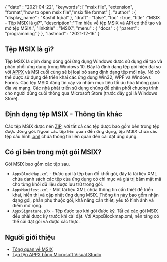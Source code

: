 {
  "date" : "2021-04-22",
  "keywords": [ "msix file", "extension", "format","how to open msix file","msix file format" ],
  "author" : {
    "display_name" : "Kashif Iqbal"
},
  "draft" : "false",
  "toc" : true,
  "title" :"MSIX - Tệp MSIX là gì?",
  "description":"Tìm hiểu về tệp MSIX và API có thể tạo và mở tệp MSIX.",
  "linktitle" : "MSIX",
  "menu" : {
    "docs" : {
      "parent" : "programming"
}
},
  "lastmod" : "2021-12-16"
}

## Tệp MSIX là gì?

Tệp MSIX là định dạng đóng gói ứng dụng Windows được sử dụng để tạo và phân phối ứng dụng trong Windows 10. Đây là định dạng tệp gói hiện đại so với [APPX](/vi/programming/appx/) và MSI cuối cùng sẽ bị loại bỏ sang định dạng tệp mới này. Nó có thể được sử dụng để triển khai các ứng dụng Win32, WPF và Windows Forms. Các tệp MSIX đáng tin cậy và nhắm mục tiêu tối ưu hóa không gian đĩa và mạng. Các nhà phát triển sử dụng chúng để phân phối chương trình cho người dùng cuối thông qua Microsoft Store (trước đây gọi là Windows Store).

## Định dạng tệp MSIX - Thông tin khác

Các tệp MSIX được nén [ZIP](/vi/compression/zip/), với tất cả các tệp được bao gồm bên trong tệp được đóng gói. Ngoài các tệp liên quan đến ứng dụng, tệp MSIX chứa các tệp cấu hình [.xml](/vi/web/xml/) chứa thông tin liên quan đến cài đặt ứng dụng.

## Có gì bên trong một gói MSIX?

Gói MSIX bao gồm các tệp sau.

* `AppxBlockMap.xml` - Được gọi là tệp bản đồ khối gói, đây là tài liệu XML chứa danh sách các tệp của ứng dụng có chỉ mục và giá trị băm mật mã cho từng khối dữ liệu được lưu trữ trong gói.
* `AppxManifest.xml` - Một tài liệu XML chứa thông tin cần thiết để triển khai, hiển thị và cập nhật ứng dụng MSIX. Thông tin này bao gồm nhận dạng gói, phần phụ thuộc gói, khả năng cần thiết, yếu tố hình ảnh và điểm mở rộng.
* `AppxSignature.p7x` - Tệp được tạo khi gói được ký. Tất cả các gói MSIX đều phải được ký trước khi cài đặt. Với AppxBlockmap.xml, nền tảng có thể cài đặt gói và được xác thực.

## Người giới thiệu

* [Tổng quan về MSIX](https://learn.microsoft.com/en-us/windows/msix/overview)
* [Tạo tệp APPX bằng Microsoft Visual Studio](https://learn.microsoft.com/en-us/windows/msix/desktop/vs-package-overview)

